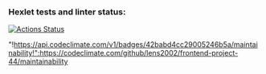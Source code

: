 ### Hexlet tests and linter status:

[![Actions Status](https://github.com/lens2002/frontend-project-44/workflows/hexlet-check/badge.svg)](https://github.com/lens2002/frontend-project-44/actions)

"!https://api.codeclimate.com/v1/badges/42babd4cc29005246b5a/maintainability!":https://codeclimate.com/github/lens2002/frontend-project-44/maintainability